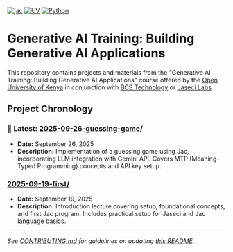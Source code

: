[![jac](https://img.shields.io/badge/Jaclang-0.8+-yellow.svg)](https://www.jac-lang.org/)
[![UV](https://img.shields.io/badge/UV-0.8+-violet.svg)](https://docs.astral.sh/uv/getting-started/)
[![Python](https://img.shields.io/badge/Python-3.12+-blue.svg)](https://python.org)
# Generative AI Training: Building Generative AI Applications

This repository contains projects and materials from the "Generative AI Training: Building Generative AI Applications" course offered by the [Open University of Kenya](https://ouk.ac.ke/) in conjunction with [BCS Technology](https://bcstechnology.com.au/) or [Jaseci Labs](https://www.jasecilabs.com/).

## Project Chronology

### 🚀 Latest: [2025-09-26-guessing-game/](2025-09-26-guessing-game)
- **Date:** September 26, 2025
- **Description:** Implementation of a guessing game using Jac, incorporating LLM integration with Gemini API. Covers MTP (Meaning-Typed Programming) concepts and API key setup.

### [2025-09-19-first/](2025-09-19-first)
- **Date:** September 19, 2025
- **Description:** Introduction lecture covering setup, foundational concepts, and first Jac program. Includes practical setup for Jaseci and Jac language basics.

---

*See [CONTRIBUTING.md](CONTRIBUTING.md) for guidelines on updating [this README](README.md).*

